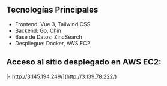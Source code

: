 ## Tecnologías Principales
- Frontend: Vue 3, Tailwind CSS
- Backend: Go, Chin
- Base de Datos: ZincSearch
- Despliegue: Docker, AWS EC2

## Acceso al sitio desplegado en AWS EC2:

[- http://3.145.194.249/](http://3.139.78.222/)
